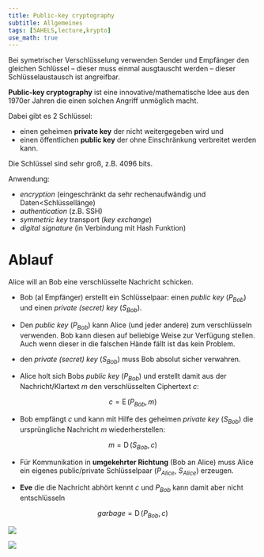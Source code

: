 ```yaml
---
title: Public-key cryptography
subtitle: Allgemeines
tags: [5AHELS,lecture,krypto]
use_math: true
---
```


Bei symetrischer Verschlüsselung verwenden Sender und Empfänger den gleichen Schlüssel – dieser muss einmal ausgtauscht werden – dieser Schlüsselaustausch ist angreifbar.

**Public-key cryptography** ist eine innovative/mathematische Idee aus den 1970er Jahren die einen solchen Angriff unmöglich macht. 

Dabei gibt es 2 Schlüssel:

- einen geheimen **private key** der nicht weitergegeben wird und
- einen öffentlichen **public key** der ohne Einschränkung verbreitet werden kann.

Die Schlüssel sind sehr groß, z.B. 4096 bits.


Anwendung:

- *encryption* (eingeschränkt da sehr rechenaufwändig und Daten<Schlüssellänge)
- *authentication* (z.B. SSH)
- *symmetric key* transport (*key exchange*)
- *digital signature* (in Verbindung mit Hash Funktion)



# Ablauf 

Alice will an Bob eine verschlüsselte Nachricht schicken.

- Bob (al Empfänger) erstellt ein Schlüsselpaar: einen *public key* ($P_{Bob}$) und einen *private (secret) key* ($S_{Bob}$).
- Den *public key* ($P_{Bob}$) kann Alice (und jeder andere) zum verschlüsseln verwenden. Bob kann diesen auf beliebige Weise zur Verfügung stellen. Auch wenn dieser in die falschen Hände fällt ist das kein Problem.
- den *private (secret) key* ($S_{Bob}$) muss Bob absolut sicher verwahren.

- Alice holt sich Bobs *public key* ($P_{Bob}$) und erstellt damit aus der Nachricht/Klartext $m$ den verschlüsselten Ciphertext $c$:

$$
c=\operatorname{E}(P_{Bob},m)
$$



- Bob empfängt $c$ und kann mit Hilfe des geheimen *private key* ($S_{Bob}$) die ursprüngliche Nachricht $m$ wiederherstellen:

$$
m=\operatorname{D}(S_{Bob},c)
$$

- Für Kommunikation in **umgekehrter Richtung** (Bob an Alice) muss Alice ein eigenes public/private Schlüsselpaar ($P_{Alice}$, $S_{Alice}$) erzeugen.

- **Eve** die die Nachricht abhört kennt $c$ und $P_{Bob}$ kann damit aber nicht entschlüsseln

$$
garbage=\operatorname{D}(P_{Bob},c)
$$







![](fig/public.jpg)

![](fig/overv03.png)



